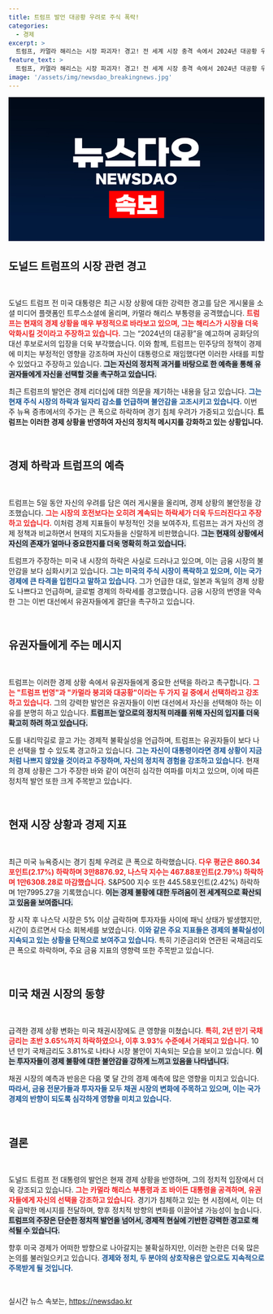 ```yaml
---
title: 트럼프 발언 대공황 우려로 주식 폭락!
categories:
  - 경제
excerpt: >
  트럼프, 카멀라 해리스는 시장 파괴자! 경고! 전 세계 시장 충격 속에서 2024년 대공황 우려를 표명하며 해리스를 강하게 공격했다. 클릭해 지금 상황을 확인하세요!
feature_text: >
  트럼프, 카멀라 해리스는 시장 파괴자! 경고! 전 세계 시장 충격 속에서 2024년 대공황 우려를 표명하며 해리스를 강하게 공격했다. 클릭해 지금 상황을 확인하세요!
image: '/assets/img/newsdao_breakingnews.jpg'
---
```


<p><img src="/assets/img/newsdao_breakingnews.jpg" alt="cryptoinkorea 속보" /></p>

<h2 data-ke-size="size26">도널드 트럼프의 시장 관련 경고</h2>

<p data-ke-size="size16">&nbsp;</p>

<p>도널드 트럼프 전 미국 대통령은 최근 시장 상황에 대한 강력한 경고를 담은 게시물을 소셜 미디어 플랫폼인 트루스소셜에 올리며, 카멀라 해리스 부통령을 공격했습니다. <b><span style="color: #ee2323;">트럼프는 현재의 경제 상황을 매우 부정적으로 바라보고 있으며, 그는 해리스가 시장을 더욱 악화시킬 것이라고 주장하고 있습니다.</span></b> 그는 “2024년의 대공황”을 예고하며 공화당의 대선 후보로서의 입장을 더욱 부각했습니다. 이와 함께, 트럼프는 민주당의 정책이 경제에 미치는 부정적인 영향을 강조하며 자신이 대통령으로 재임했다면 이러한 사태를 피할 수 있었다고 주장하고 있습니다. <b><span style="background-color: #21538527;">그는 자신의 정치적 과거를 바탕으로 한 예측을 통해 유권자들에게 자신을 선택할 것을 촉구하고 있습니다.</span></b></p>

<p>최근 트럼프의 발언은 경제 리더십에 대한 의문을 제기하는 내용을 담고 있습니다. <b><span style="color: #1a5490;">그는 현재 주식 시장의 하락과 일자리 감소를 언급하며 불안감을 고조시키고 있습니다.</span></b> 이번 주 뉴욕 증市에서의 주가는 큰 폭으로 하락하며 경기 침체 우려가 가중되고 있습니다. <b>트럼프는 이러한 경제 상황을 반영하여 자신의 정치적 메시지를 강화하고 있는 상황입니다.</b></p>

<p data-ke-size="size16">&nbsp;</p>

<h2 data-ke-size="size26">경제 하락과 트럼프의 예측</h2>

<p data-ke-size="size16">&nbsp;</p>

<p>트럼프는 5일 동안 자신의 우려를 담은 여러 게시물을 올리며, 경제 상황의 불안정을 강조했습니다. <b><span style="color: #ee2323;">그는 시장의 호전보다는 오히려 계속되는 하락세가 더욱 두드러진다고 주장하고 있습니다.</span></b> 이처럼 경제 지표들이 부정적인 것을 보여주자, 트럼프는 과거 자신의 경제 정책과 비교하면서 현재의 지도자들을 신랄하게 비판했습니다. <b><span style="background-color: #21538527;">그는 현재의 상황에서 자신의 존재가 얼마나 중요한지를 더욱 명확히 하고 있습니다.</span></b></p>

<p>트럼프가 주장하는 미국 내 시장의 하락은 사실로 드러나고 있으며, 이는 금융 시장의 불안감을 보다 심화시키고 있습니다. <b><span style="color: #1a5490;">그는 미국의 주식 시장이 폭락하고 있으며, 이는 국가 경제에 큰 타격을 입힌다고 말하고 있습니다.</span></b> 그가 언급한 대로, 일본과 독일의 경제 상황도 나쁘다고 언급하며, 글로벌 경제의 하락세를 경고했습니다. 금융 시장의 번영을 약속한 그는 이번 대선에서 유권자들에게 결단을 촉구하고 있습니다. </p>

<p data-ke-size="size16">&nbsp;</p>

<h2 data-ke-size="size26">유권자들에게 주는 메시지</h2>

<p data-ke-size="size16">&nbsp;</p>

<p>트럼프는 이러한 경제 상황 속에서 유권자들에게 중요한 선택을 하라고 촉구합니다. <b><span style="color: #ee2323;">그는 "트럼프 번영"과 "카멀라 붕괴와 대공황"이라는 두 가지 길 중에서 선택하라고 강조하고 있습니다.</span></b> 그의 강력한 발언은 유권자들이 이번 대선에서 자신을 선택해야 하는 이유를 분명히 하고 있습니다. <b><span style="background-color: #21538527;">트럼프는 앞으로의 정치적 미래를 위해 자신의 입지를 더욱 확고히 하려 하고 있습니다.</span></b></p>

<p>도를 내리막길로 끌고 가는 경제적 불확실성을 언급하며, 트럼프는 유권자들이 보다 나은 선택을 할 수 있도록 경고하고 있습니다. <b><span style="color: #1a5490;">그는 자신이 대통령이라면 경제 상황이 지금처럼 나쁘지 않았을 것이라고 주장하며, 자신의 정치적 경험을 강조하고 있습니다.</span></b> 현재의 경제 상황은 그가 주장한 바와 같이 여전히 심각한 여파를 미치고 있으며, 이에 따른 정치적 발언 또한 크게 주목받고 있습니다. </p>

<p data-ke-size="size16">&nbsp;</p>

<h2 data-ke-size="size26">현재 시장 상황과 경제 지표</h2>

<p data-ke-size="size16">&nbsp;</p>

<p>최근 미국 뉴욕증시는 경기 침체 우려로 큰 폭으로 하락했습니다. <b><span style="color: #ee2323;">다우 평균은 860.34포인트(2.17%) 하락하며 3만8876.92, 나스닥 지수는 467.88포인트(2.79%) 하락하며 1만6308.28로 마감했습니다.</span></b> S&amp;P500 지수 또한 445.58포인트(2.42%) 하락하며 1만7995.27을 기록했습니다. <b><span style="background-color: #21538527;">이는 경제 불황에 대한 두려움이 전 세계적으로 확산되고 있음을 보여줍니다.</span></b></p>

<p>장 시작 후 나스닥 시장은 5% 이상 급락하며 투자자들 사이에 패닉 상태가 발생했지만, 시간이 흐르면서 다소 회복세를 보였습니다. <b><span style="color: #1a5490;">이와 같은 주요 지표들은 경제의 불확실성이 지속되고 있는 상황을 단적으로 보여주고 있습니다.</span></b> 특히 기준금리와 연관된 국채금리도 큰 폭으로 하락하며, 주요 금융 지표의 영향력 또한 주목받고 있습니다. </p>

<p data-ke-size="size16">&nbsp;</p>

<h2 data-ke-size="size26">미국 채권 시장의 동향</h2>

<p data-ke-size="size16">&nbsp;</p>

<p>급격한 경제 상황 변화는 미국 채권시장에도 큰 영향을 미쳤습니다. <b><span style="color: #ee2323;">특히, 2년 만기 국채금리는 초반 3.65%까지 하락하였으나, 이후 3.93% 수준에서 거래되고 있습니다.</span></b> 10년 만기 국채금리도 3.81%로 나타나 시장 불안이 지속되는 모습을 보이고 있습니다. <b><span style="background-color: #21538527;">이는 투자자들이 경제 불황에 대한 불안감을 강하게 느끼고 있음을 나타냅니다.</span></b></p>

<p>채권 시장의 예측과 반응은 다음 몇 달 간의 경제 예측에 많은 영향을 미치고 있습니다. <b><span style="color: #1a5490;">따라서, 금융 전문가들과 투자자들 모두 채권 시장의 변화에 주목하고 있으며, 이는 국가 경제의 반향이 되도록 심각하게 영향을 미치고 있습니다.</span></b> </p>

<p data-ke-size="size16">&nbsp;</p>

<h2 data-ke-size="size26">결론</h2>

<p data-ke-size="size16">&nbsp;</p>

<p>도널드 트럼프 전 대통령의 발언은 현재 경제 상황을 반영하며, 그의 정치적 입장에서 더욱 강조되고 있습니다. <b><span style="color: #ee2323;">그는 카멀라 해리스 부통령과 조 바이든 대통령을 공격하며, 유권자들에게 자신의 선택을 강조하고 있습니다.</span></b> 경기가 침체하고 있는 현 시점에서, 이는 더욱 급박한 메시지를 전달하며, 향후 정치적 방향의 변화를 이끌어낼 가능성이 높습니다. <b><span style="background-color: #21538527;">트럼프의 주장은 단순한 정치적 발언을 넘어서, 경제적 현실에 기반한 강력한 경고로 해석될 수 있습니다.</span></b></p>

<p>향후 미국 경제가 어떠한 방향으로 나아갈지는 불확실하지만, 이러한 논란은 더욱 많은 논의를 불러일으키고 있습니다. <b><span style="color: #1a5490;">경제와 정치, 두 분야의 상호작용은 앞으로도 지속적으로 주목받게 될 것입니다.</span></b> </p>

<p data-ke-size="size16">&nbsp;</p>
실시간 뉴스 속보는, <a href="https://newsdao.kr" rel="dofollow">https://newsdao.kr</a>


